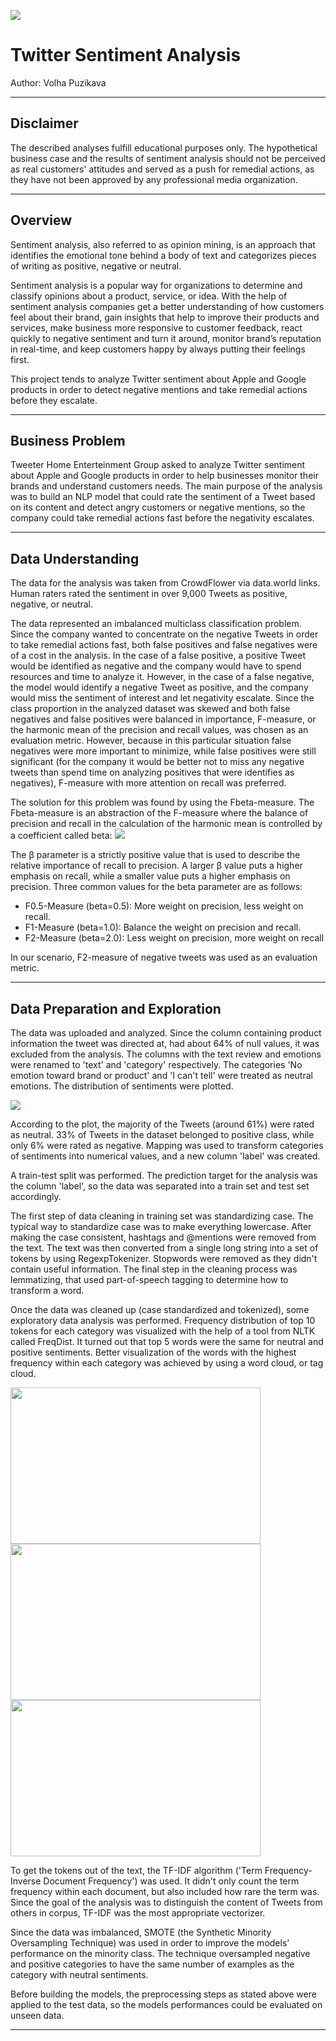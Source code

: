 ![](Images/Sentiment_Analysis.png)

# Twitter Sentiment Analysis
Author: Volha Puzikava
***

## Disclaimer
The described analyses fulfill educational purposes only. The hypothetical business case and the results of sentiment analysis should not be perceived as real customers' attitudes and served as a push for remedial actions, as they have not been approved by any professional media organization.
***

## Overview
Sentiment analysis, also referred to as opinion mining, is an approach that identifies the emotional tone behind a body of text and categorizes pieces of writing as positive, negative or neutral. 

Sentiment analysis is a popular way for organizations to determine and classify opinions about a product, service, or idea. With the help of sentiment analysis companies get a better understanding of how customers feel about their brand, gain insights that help to improve their products and services, make business more responsive to customer feedback, react quickly to negative sentiment and turn it around, monitor brand’s reputation in real-time, and keep customers happy by always putting their feelings first.

This project tends to analyze Twitter sentiment about Apple and Google products in order to detect negative mentions and take remedial actions before they escalate. 
***

## Business Problem
Tweeter Home Enterteinment Group asked to analyze Twitter sentiment about Apple and Google products in order to help businesses monitor their brands and understand customers needs. The main purpose of the analysis was to build an NLP model that could rate the sentiment of a Tweet based on its content and detect angry customers or negative mentions, so the company could take remedial actions fast before the negativity escalates.
***

## Data Understanding
The data for the analysis was taken from CrowdFlower via data.world links. Human raters rated the sentiment in over 9,000 Tweets as positive, negative, or neutral.

The data represented an imbalanced multiclass classification problem. Since the company wanted to concentrate on the negative Tweets in order to take remedial actions fast, both false positives and false negatives were of a cost in the analysis. In the case of a false positive, a positive Tweet would be identified as negative and the company would have to spend resources and time to analyze it. However, in the case of a false negative, the model would identify a negative Tweet as positive, and the company would miss the sentiment of interest and let negativity escalate. Since the class proportion in the analyzed dataset was skewed and both false negatives and false positives were balanced in importance, F-measure, or the harmonic mean of the precision and recall values, was chosen as an evaluation metric. However, because in this particular situation false negatives were more important to minimize, while false positives were still significant (for the company it would be better not to miss any negative tweets than spend time on analyzing positives that were identifies as negatives), F-measure with more attention on recall was preferred.

The solution for this problem was found by using the Fbeta-measure. The Fbeta-measure is an abstraction of the F-measure where the balance of precision and recall in the calculation of the harmonic mean is controlled by a coefficient called beta:
![](Images/formula.png)

The β parameter is a strictly positive value that is used to describe the relative importance of recall to precision. A larger β value puts a higher emphasis on recall, while a smaller value puts a higher emphasis on precision. Three common values for the beta parameter are as follows:

* F0.5-Measure (beta=0.5): More weight on precision, less weight on recall.
* F1-Measure (beta=1.0): Balance the weight on precision and recall.
* F2-Measure (beta=2.0): Less weight on precision, more weight on recall

In our scenario, F2-measure of negative tweets was used as an evaluation metric.
***

## Data Preparation and Exploration
The data was uploaded and analyzed. Since the column containing product information the tweet was directed at, had about 64% of null values, it was excluded from the analysis. The columns with the text review and emotions were renamed to 'text' and 'category' respectively. The categories 'No emotion toward brand or product' and 'I can't tell' were treated as neutral emotions. The distribution of sentiments were plotted.

![](Images/distribution_sentiment.png)

According to the plot, the majority of the Tweets (around 61%) were rated as neutral. 33% of Tweets in the dataset belonged to positive class, while only 6% were rated as negative. Mapping was used to transform categories of sentiments into numerical values, and a new column 'label' was created.

A train-test split was performed. The prediction target for the analysis was the column 'label', so the data was separated into a train set and test set accordingly. 

The first step of data cleaning in training set was standardizing case. The typical way to standardize case was to make everything lowercase. After making the case consistent, hashtags and @mentions were removed from the text. The text was then converted from a single long string into a set of tokens by using RegexpTokenizer. Stopwords were removed as they didn't contain useful information. The final step in the cleaning process was lemmatizing, that used part-of-speech tagging to determine how to transform a word.

Once the data was cleaned up (case standardized and tokenized), some exploratory data analysis was performed. Frequency distribution of top 10 tokens for each category was visualized with the help of a tool from NLTK called FreqDist. It turned out that top 5 words were the same for neutral and positive sentiments. Better visualization of the words with the highest frequency within each category was achieved by using a word cloud, or tag cloud. 

<img src= "Images/positive.png" width="400" height="250" />
<img src= "Images/negative.png" width="400" height="250" />
<img src= "Images/neutral.png" width="400" height="250" />

To get the tokens out of the text, the TF-IDF algorithm ('Term Frequency-Inverse Document Frequency') was used. It didn't only count the term frequency within each document, but also included how rare the term was. Since the goal of the analysis was to distinguish the content of Tweets from others in corpus, TF-IDF was the most appropriate vectorizer.

Since the data was imbalanced, SMOTE (the Synthetic Minority Oversampling Technique) was used in order to improve the models' performance on the minority class. The technique oversampled negative and positive categories to have the same number of examples as the category with neutral sentiments.

Before building the models, the preprocessing steps as stated above were applied to the test data, so the models performances could be evaluated on unseen data.
***
